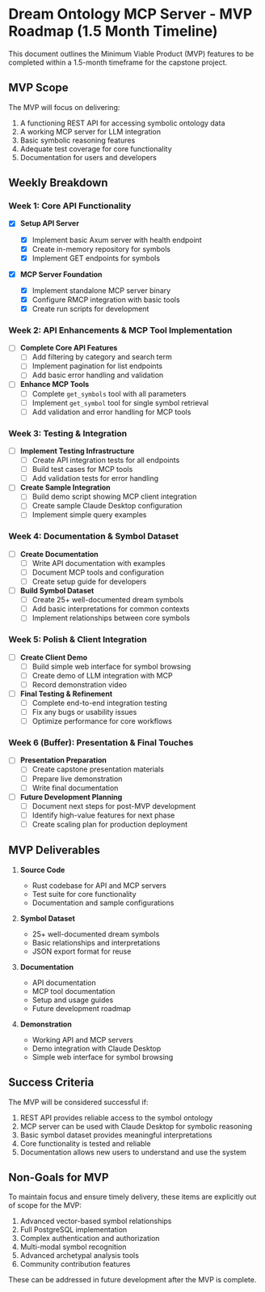 # Dream Ontology MCP Server - MVP Roadmap (1.5 Month Timeline)

This document outlines the Minimum Viable Product (MVP) features to be completed within a 1.5-month timeframe for the capstone project.

## MVP Scope

The MVP will focus on delivering:

1. A functioning REST API for accessing symbolic ontology data
2. A working MCP server for LLM integration
3. Basic symbolic reasoning features
4. Adequate test coverage for core functionality
5. Documentation for users and developers

## Weekly Breakdown

### Week 1: Core API Functionality

- [x] **Setup API Server**

  - [x] Implement basic Axum server with health endpoint
  - [x] Create in-memory repository for symbols
  - [x] Implement GET endpoints for symbols

- [x] **MCP Server Foundation**
  - [x] Implement standalone MCP server binary
  - [x] Configure RMCP integration with basic tools
  - [x] Create run scripts for development

### Week 2: API Enhancements & MCP Tool Implementation

- [ ] **Complete Core API Features**
  - [ ] Add filtering by category and search term
  - [ ] Implement pagination for list endpoints
  - [ ] Add basic error handling and validation
- [ ] **Enhance MCP Tools**
  - [ ] Complete `get_symbols` tool with all parameters
  - [ ] Implement `get_symbol` tool for single symbol retrieval
  - [ ] Add validation and error handling for MCP tools

### Week 3: Testing & Integration

- [ ] **Implement Testing Infrastructure**
  - [ ] Create API integration tests for all endpoints
  - [ ] Build test cases for MCP tools
  - [ ] Add validation tests for error handling
- [ ] **Create Sample Integration**
  - [ ] Build demo script showing MCP client integration
  - [ ] Create sample Claude Desktop configuration
  - [ ] Implement simple query examples

### Week 4: Documentation & Symbol Dataset

- [ ] **Create Documentation**
  - [ ] Write API documentation with examples
  - [ ] Document MCP tools and configuration
  - [ ] Create setup guide for developers
- [ ] **Build Symbol Dataset**
  - [ ] Create 25+ well-documented dream symbols
  - [ ] Add basic interpretations for common contexts
  - [ ] Implement relationships between core symbols

### Week 5: Polish & Client Integration

- [ ] **Create Client Demo**
  - [ ] Build simple web interface for symbol browsing
  - [ ] Create demo of LLM integration with MCP
  - [ ] Record demonstration video
- [ ] **Final Testing & Refinement**
  - [ ] Complete end-to-end integration testing
  - [ ] Fix any bugs or usability issues
  - [ ] Optimize performance for core workflows

### Week 6 (Buffer): Presentation & Final Touches

- [ ] **Presentation Preparation**
  - [ ] Create capstone presentation materials
  - [ ] Prepare live demonstration
  - [ ] Write final documentation
- [ ] **Future Development Planning**
  - [ ] Document next steps for post-MVP development
  - [ ] Identify high-value features for next phase
  - [ ] Create scaling plan for production deployment

## MVP Deliverables

1. **Source Code**

   - Rust codebase for API and MCP servers
   - Test suite for core functionality
   - Documentation and sample configurations

2. **Symbol Dataset**

   - 25+ well-documented dream symbols
   - Basic relationships and interpretations
   - JSON export format for reuse

3. **Documentation**

   - API documentation
   - MCP tool documentation
   - Setup and usage guides
   - Future development roadmap

4. **Demonstration**
   - Working API and MCP servers
   - Demo integration with Claude Desktop
   - Simple web interface for symbol browsing

## Success Criteria

The MVP will be considered successful if:

1. REST API provides reliable access to the symbol ontology
2. MCP server can be used with Claude Desktop for symbolic reasoning
3. Basic symbol dataset provides meaningful interpretations
4. Core functionality is tested and reliable
5. Documentation allows new users to understand and use the system

## Non-Goals for MVP

To maintain focus and ensure timely delivery, these items are explicitly out of scope for the MVP:

1. Advanced vector-based symbol relationships
2. Full PostgreSQL implementation
3. Complex authentication and authorization
4. Multi-modal symbol recognition
5. Advanced archetypal analysis tools
6. Community contribution features

These can be addressed in future development after the MVP is complete.
